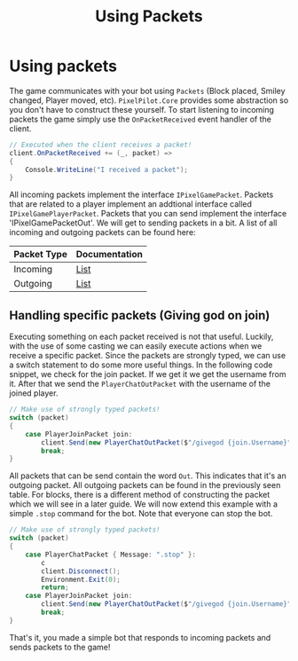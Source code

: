 ﻿---
uid: Guides.GettingStarted.UsingPackets
title: Using Packets
---
# Using packets
The game communicates with your bot using `Packets` (Block placed, Smiley changed, Player moved, etc). `PixelPilot.Core` provides some abstraction so you don't have to construct these yourself.
To start listening to incoming packets the game simply use the `OnPacketReceived` event handler of the client.
```csharp
// Executed when the client receives a packet!
client.OnPacketReceived += (_, packet) =>
{
    Console.WriteLine("I received a packet");    
}
```

All incoming packets implement the interface `IPixelGamePacket`. Packets that are related to a player implement an addtional interface called `IPixelGamePlayerPacket`.
Packets that you can send implement the interface 'IPixelGamePacketOut'. We will get to sending packets in a bit. 
A list of all incoming and outgoing packets can be found here:

| Packet Type | Documentation                                                  |
|-------------|----------------------------------------------------------------|
| Incoming    | [List](/api/PixelPilot.PixelGameClient.Messages.Received.html) |
| Outgoing    | [List](/api/PixelPilot.PixelGameClient.Messages.Send.html)     |

## Handling specific packets (Giving god on join)
Executing something on each packet received is not that useful. Luckily, with the use of some casting we can easily execute actions when we receive a specific packet.
Since the packets are strongly typed, we can use a switch statement to do some more useful things. In the following code snippet, we check for the join packet. If we get it we get the username from it.
After that we send the `PlayerChatOutPacket` with the username of the joined player.
```csharp
// Make use of strongly typed packets!
switch (packet)
{
    case PlayerJoinPacket join:
        client.Send(new PlayerChatOutPacket($"/givegod {join.Username}"));
        break;
}
```

All packets that can be send contain the word `Out`. This indicates that it's an outgoing packet. All outgoing packets can be found in the previously seen table. For blocks, there is a different method of constructing the packet which we will see in a later guide.
We will now extend this example with a simple `.stop` command for the bot. Note that everyone can stop the bot.

```csharp
// Make use of strongly typed packets!
switch (packet)
{
    case PlayerChatPacket { Message: ".stop" }:
        c
        client.Disconnect();
        Environment.Exit(0);
        return;
    case PlayerJoinPacket join:
        client.Send(new PlayerChatOutPacket($"/givegod {join.Username}"));
        break;
}
```

That's it, you made a simple bot that responds to incoming packets and sends packets to the game!